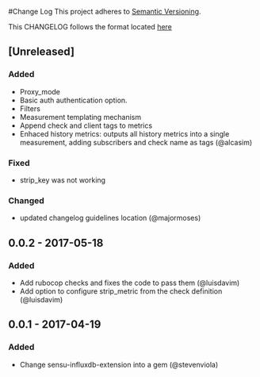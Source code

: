 #Change Log
This project adheres to [Semantic Versioning](http://semver.org/).

This CHANGELOG follows the format located [here](https://github.com/sensu-plugins/community/blob/master/HOW_WE_CHANGELOG.md)

## [Unreleased]

### Added
- Proxy_mode
- Basic auth authentication option.
- Filters
- Measurement templating mechanism
- Append check and client tags to metrics
- Enhaced history metrics: outputs all history metrics into a single measurement, adding subscribers and check name as tags (@alcasim)

### Fixed
- strip_key was not working

### Changed
- updated changelog guidelines location (@majormoses)

## 0.0.2 - 2017-05-18
### Added
- Add rubocop checks and fixes the code to pass them (@luisdavim)
- Add option to configure strip_metric from the check definition (@luisdavim)

## 0.0.1 - 2017-04-19
### Added
- Change sensu-influxdb-extension into a gem (@stevenviola)
